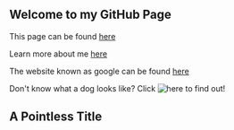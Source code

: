 ## Welcome to my GitHub Page

This page can be found [here](aarongoinboise.github.io)

Learn more about me [here](https://github.com/aarongoinboise/hello-world)

The website known as google can be found [here](https://www.google.com/)

Don't know what a dog looks like? Click ![here](https://www.purina.co.uk/sites/default/files/2020-12/Dog_1098119012_Hero.jpg) to find out!

## A Pointless Title
